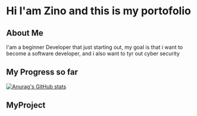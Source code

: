# Hi I'am Zino and this is my portofolio


## About Me

I'am a beginner Developer that just starting out,
my goal is that i want to become a software developer,
and i also want to tyr out cyber security 

## My Progress so far 
[![Anurag's GitHub stats](https://github-readme-stats.vercel.app/api?username=ZinoGrind-Dev&theme=shades-of-purple)](https://github.com/anuraghazra/github-readme-stats)

## MyProject 

<!--
**ZinoGrind-Dev/ZinoGrind-Dev** is a ✨ _special_ ✨ repository because its `README.md` (this file) appears on your GitHub profile.

Here are some ideas to get you started:

- 🔭 I’m currently working on ...
- 🌱 I’m currently learning ...
- 👯 I’m looking to collaborate on ...
- 🤔 I’m looking for help with ...
- 💬 Ask me about ...
- 📫 How to reach me: ...
- 😄 Pronouns: ...
- ⚡ Fun fact: ...
-->
